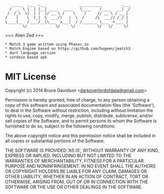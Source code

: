 

       _____  .__  .__                __________         .___
      /  _  \ |  | |__| ____   ____   \____    /____   __| _/
     /  /_\  \|  | |  |/ __ \ /    \    /     // __ \ / __ | 
    /    |    \  |_|  \  ___/|   |  \  /     /\  ___// /_/ | 
    \____|__  /____/__|\___  >___|  / /_______ \___  >____ | 
            \/             \/     \/          \/   \/     \/ 

==< Alien Zed >==

    * Match 3 game writtem using Phaser.io
    * Match Engine based on https://github.com/hugeen/jmatch3
    * dart language version
    * cordova based apk
    

# MIT License

Copyright (c) 2014 Bruce Davidson &lt;darkoverlordofdata@gmail.com&gt;

Permission is hereby granted, free of charge, to any person obtaining
a copy of this software and associated documentation files (the
'Software'), to deal in the Software without restriction, including
without limitation the rights to use, copy, modify, merge, publish,
distribute, sublicense, and/or sell copies of the Software, and to
permit persons to whom the Software is furnished to do so, subject to
the following conditions:

The above copyright notice and this permission notice shall be
included in all copies or substantial portions of the Software.

THE SOFTWARE IS PROVIDED 'AS IS', WITHOUT WARRANTY OF ANY KIND,
EXPRESS OR IMPLIED, INCLUDING BUT NOT LIMITED TO THE WARRANTIES OF
MERCHANTABILITY, FITNESS FOR A PARTICULAR PURPOSE AND NONINFRINGEMENT.
IN NO EVENT SHALL THE AUTHORS OR COPYRIGHT HOLDERS BE LIABLE FOR ANY
CLAIM, DAMAGES OR OTHER LIABILITY, WHETHER IN AN ACTION OF CONTRACT,
TORT OR OTHERWISE, ARISING FROM, OUT OF OR IN CONNECTION WITH THE
SOFTWARE OR THE USE OR OTHER DEALINGS IN THE SOFTWARE.